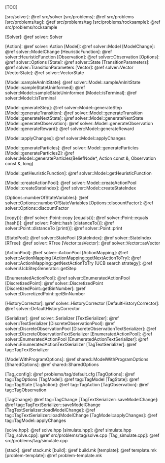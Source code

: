 [TOC]

[src/solver]: @ref src/solver
[src/problems]: @ref src/problems
[src/problems/tag]: @ref src/problems/tag
[src/problems/rocksample]: @ref src/problems/rocksample

[Solver]: @ref solver::Solver

[Action]: @ref solver::Action
[Model]: @ref solver::Model
[ModelChange]: @ref solver::ModelChange
[HeuristicFunction]: @ref solver::HeuristicFunction
[Observation]: @ref solver::Observation
[Options]: @ref solver::Options
[State]: @ref solver::State
[TransitionParameters]: @ref solver::TransitionParameters
[Vector]: @ref solver::Vector
[VectorState]: @ref solver::VectorState


[Model::sampleAnInitState]: @ref solver::Model::sampleAnInitState
[Model::sampleStateUninformed]: @ref solver::Model::sampleStateUninformed
[Model::isTerminal]: @ref solver::Model::isTerminal

[Model::generateStep]: @ref solver::Model::generateStep
[Model::generateTransition]: @ref solver::Model::generateTransition
[Model::generateNextState]: @ref solver::Model::generateNextState
[Model::generateObservation]: @ref solver::Model::generateObservation
[Model::generateReward]: @ref solver::Model::generateReward

[Model::applyChanges]: @ref solver::Model::applyChanges

[Model::generateParticles]: @ref solver::Model::generateParticles
[Model::generateParticles2]: @ref solver::Model::generateParticles(BeliefNode*, Action const &, Observation const &, long)

[Model::getHeuristicFunction]: @ref solver::Model::getHeuristicFunction

[Model::createActionPool]: @ref solver::Model::createActionPool
[Model::createStateIndex]: @ref solver::Model::createStateIndex

[Options::numberOfStateVariables]: @ref solver::Options::numberOfStateVariables
[Options::discountFactor]: @ref solver::Options::discountFactor


[copy()]: @ref solver::Point::copy
[equals()]: @ref solver::Point::equals
[hash()]: @ref solver::Point::hash
[distanceTo()]: @ref solver::Point::distanceTo
[print()]: @ref solver::Point::print


[StatePool]: @ref solver::StatePool
[StateIndex]: @ref solver::StateIndex
[RTree]: @ref solver::RTree
[Vector::asVector]: @ref solver::Vector::asVector

[ActionPool]: @ref solver::ActionPool
[ActionMapping]: @ref solver::ActionMapping
[ActionMapping::getNextActionToTry]: @ref solver::ActionMapping::getNextActionToTry
[UCB search strategy]: @ref solver::UcbStepGenerator::getStep

[EnumeratedActionPool]: @ref solver::EnumeratedActionPool
[DiscretizedPoint]: @ref solver::DiscretizedPoint
[DiscretizedPoint::getBinNumber]: @ref solver::DiscretizedPoint::getBinNumber

[HistoryCorrector]: @ref solver::HistoryCorrector
[DefaultHistoryCorrector]: @ref solver::DefaultHistoryCorrector

[Serializer]: @ref solver::Serializer
[TextSerializer]: @ref solver::TextSerializer
[DiscreteObservationPool]: @ref solver::DiscreteObservationPool
[DiscreteObservationTextSerializer]: @ref solver::DiscreteObservationTextSerializer
[EnumeratedActionPool]: @ref solver::EnumeratedActionPool
[EnumeratedActionTextSerializer]: @ref solver::EnumeratedActionTextSerializer
[TagTextSerializer]: @ref tag::TagTextSerializer


[ModelWithProgramOptions]: @ref shared::ModelWithProgramOptions
[SharedOptions]: @ref shared::SharedOptions


[Tag_config]: @ref problems/tag/default.cfg
[TagOptions]: @ref tag::TagOptions
[TagModel]: @ref tag::TagModel
[TagState]: @ref tag::TagState
[TagAction]: @ref tag::TagAction
[TagObservation]: @ref tag::TagObservation

[TagChange]: @ref tag::TagChange
[TagTextSerializer::saveModelChange]: @ref tag::TagTextSerializer::saveModelChange
[TagTextSerializer::loadModelChange]: @ref tag::TagTextSerializer::loadModelChange
[TagModel::applyChanges]: @ref tag::TagModel::applyChanges

[solve.hpp]: @ref solve.hpp
[simulate.hpp]: @ref simulate.hpp
[Tag_solve.cpp]: @ref src/problems/tag/solve.cpp
[Tag_simulate.cpp]: @ref src/problems/tag/simulate.cpp


[.make/README.md]: docs/generated/Build_System.md


[stack]: @ref stack.mk
[build]: @ref build.mk
[template]: @ref template.mk
[problem-template]: @ref problem-template.mk

